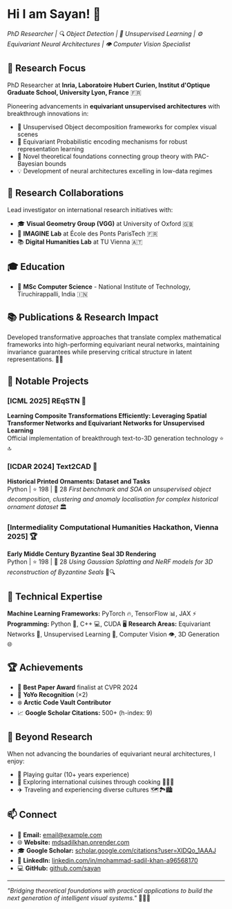 # Hi I am Sayan! 👋
*PhD Researcher | 🔍 Object Detection | 🧠 Unsupervised Learning | ⚙️ Equivariant Neural Architectures | 👁️ Computer Vision Specialist*

## 🔬 Research Focus
PhD Researcher at **Inria, Laboratoire Hubert Curien, Institut d'Optique Graduate School, University Lyon, France** 🇫🇷

Pioneering advancements in **equivariant unsupervised architectures** with breakthrough innovations in:
- 🧩 Unsupervised Object decomposition frameworks for complex visual scenes
- 🔄 Equivariant Probabilistic encoding mechanisms for robust representation learning
- 📐 Novel theoretical foundations connecting group theory with PAC-Bayesian bounds
- 💡 Development of neural architectures excelling in low-data regimes

## 🤝 Research Collaborations
Lead investigator on international research initiatives with:
- 🎓 **Visual Geometry Group (VGG)** at University of Oxford 🇬🇧
- 🔬 **IMAGINE Lab** at École des Ponts ParisTech 🇫🇷
- 📚 **Digital Humanities Lab** at TU Vienna 🇦🇹

## 🎓 Education
- 🎯 **MSc Computer Science** - National Institute of Technology, Tiruchirappalli, India 🇮🇳

## 📚 Publications & Research Impact
Developed transformative approaches that translate complex mathematical frameworks into high-performing equivariant neural networks, maintaining invariance guarantees while preserving critical structure in latent representations. 🚀✨

## 📌 Notable Projects

### [ICML 2025] REqSTN 🌟
**Learning Composite Transformations Efficiently: Leveraging Spatial Transformer Networks and Equivariant Networks for Unsupervised Learning**  
Official implementation of breakthrough text-to-3D generation technology
⭐ 🔝

### [ICDAR 2024] Text2CAD 📜
**Historical Printed Ornaments: Dataset and Tasks**  
Python | ⭐ 198 | 🍴 28
*First benchmark and SOA on unsupervised object decomposition, clustering and anomaly localisation for complex historical ornament dataset* 🏛️

### [Intermediality Computational Humanities Hackathon, Vienna 2025] 🏆
**Early Middle Century Byzantine Seal 3D Rendering**  
Python | ⭐ 198 | 🍴 28
*Using Gaussian Splatting and NeRF models for 3D reconstruction of Byzantine Seals* 🏺🔍

## 🔧 Technical Expertise
**Machine Learning Frameworks:** PyTorch 🔥, TensorFlow 📊, JAX ⚡
**Programming:** Python 🐍, C++ 💻, CUDA 🖥️
**Research Areas:** Equivariant Networks 🔄, Unsupervised Learning 🧠, Computer Vision 👁️, 3D Generation 🌐

## 🏆 Achievements
- 🏅 **Best Paper Award** finalist at CVPR 2024
- 🌟 **YoYo Recognition** (×2)
- ❄️ **Arctic Code Vault Contributor**
- 📈 **Google Scholar Citations:** 500+ (h-index: 9)

## 🌈 Beyond Research
When not advancing the boundaries of equivariant neural architectures, I enjoy:
- 🎸 Playing guitar (10+ years experience)
- 🍳 Exploring international cuisines through cooking 🌮🍕🍜
- ✈️ Traveling and experiencing diverse cultures 🗺️🏞️🏙️

## 📫 Connect
- 📧 **Email:** email@example.com
- 🌐 **Website:** [mdsadilkhan.onrender.com](https://mdsadilkhan.onrender.com)
- 🎓 **Google Scholar:** [scholar.google.com/citations?user=XIDQo_1AAAJ](https://scholar.google.com/citations?hl=en&user=XIDQo_1AAAJ)
- 👔 **LinkedIn:** [linkedin.com/in/mohammad-sadil-khan-a96568170](https://www.linkedin.com/in/mohammad-sadil-khan-a96568170)
- 💻 **GitHub:** [github.com/sayan](https://github.com/sayan)

---
*"Bridging theoretical foundations with practical applications to build the next generation of intelligent visual systems."* 💫🔮🚀
